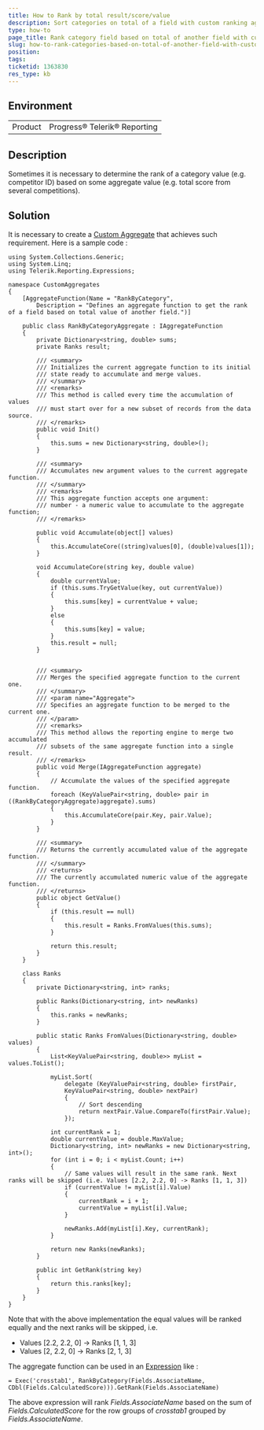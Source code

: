 ```yaml
---
title: How to Rank by total result/score/value
description: Sort categories on total of a field with custom ranking aggregate
type: how-to
page_title: Rank category field based on total of another field with custom aggregate function
slug: how-to-rank-categories-based-on-total-of-another-field-with-custom-aggregate
position: 
tags: 
ticketid: 1363830
res_type: kb
---
```


## Environment
<table>
	<tr>
		<td>Product</td>
		<td>Progress® Telerik® Reporting</td>
	</tr>
</table>


## Description
Sometimes it is necessary to determine the rank of a category value (e.g. competitor ID) based on some aggregate value (e.g. total score from several competitions).

## Solution
It is necessary to create a [Custom Aggregate](https://docs.telerik.com/reporting/expressions-user-aggregate-functions) that achieves such requirement. Here is a sample code :

```CSharp
using System.Collections.Generic;
using System.Linq;
using Telerik.Reporting.Expressions;

namespace CustomAggregates
{
    [AggregateFunction(Name = "RankByCategory",
        Description = "Defines an aggregate function to get the rank of a field based on total value of another field.")]

    public class RankByCategoryAggregate : IAggregateFunction
    {
        private Dictionary<string, double> sums;
        private Ranks result;

        /// <summary>
        /// Initializes the current aggregate function to its initial
        /// state ready to accumulate and merge values.
        /// </summary>
        /// <remarks>
        /// This method is called every time the accumulation of values 
        /// must start over for a new subset of records from the data source.
        /// </remarks>
        public void Init()
        {
            this.sums = new Dictionary<string, double>();
        }

        /// <summary>
        /// Accumulates new argument values to the current aggregate function.
        /// </summary>
        /// <remarks>
        /// This aggregate function accepts one argument:
        /// number - a numeric value to accumulate to the aggregate function;
        /// </remarks>

        public void Accumulate(object[] values)
        {
            this.AccumulateCore((string)values[0], (double)values[1]);
        }

        void AccumulateCore(string key, double value)
        {
            double currentValue;
            if (this.sums.TryGetValue(key, out currentValue))
            {
                this.sums[key] = currentValue + value;
            }
            else
            {
                this.sums[key] = value;
            }
            this.result = null;
        }


        /// <summary>
        /// Merges the specified aggregate function to the current one.
        /// </summary>
        /// <param name="Aggregate">
        /// Specifies an aggregate function to be merged to the current one.
        /// </param>
        /// <remarks>
        /// This method allows the reporting engine to merge two accumulated
        /// subsets of the same aggregate function into a single result.
        /// </remarks>
        public void Merge(IAggregateFunction aggregate)
        {
            // Accumulate the values of the specified aggregate function.
            foreach (KeyValuePair<string, double> pair in ((RankByCategoryAggregate)aggregate).sums)
            {
                this.AccumulateCore(pair.Key, pair.Value);
            }
        }

        /// <summary>
        /// Returns the currently accumulated value of the aggregate function.
        /// </summary>
        /// <returns>
        /// The currently accumulated numeric value of the aggregate function.
        /// </returns>
        public object GetValue()
        {
            if (this.result == null)
            {
                this.result = Ranks.FromValues(this.sums);
            }

            return this.result;
        }
    }

    class Ranks
    {
        private Dictionary<string, int> ranks;

        public Ranks(Dictionary<string, int> newRanks)
        {
            this.ranks = newRanks;
        }

        public static Ranks FromValues(Dictionary<string, double> values)
        {
            List<KeyValuePair<string, double>> myList = values.ToList();

            myList.Sort(
                delegate (KeyValuePair<string, double> firstPair,
                KeyValuePair<string, double> nextPair)
                {
                    // Sort descending
                    return nextPair.Value.CompareTo(firstPair.Value);
                });

            int currentRank = 1;
            double currentValue = double.MaxValue;
            Dictionary<string, int> newRanks = new Dictionary<string, int>();
            for (int i = 0; i < myList.Count; i++)
            {
                // Same values will result in the same rank. Next ranks will be skipped (i.e. Values [2.2, 2.2, 0] -> Ranks [1, 1, 3])
                if (currentValue != myList[i].Value)
                {
                    currentRank = i + 1;
                    currentValue = myList[i].Value;
                }

                newRanks.Add(myList[i].Key, currentRank);
            }

            return new Ranks(newRanks);
        }

        public int GetRank(string key)
        {
            return this.ranks[key];
        }
    }
}
```

Note that with the above implementation the equal values will be ranked equally and the next ranks will be skipped, i.e.
 - Values [2.2, 2.2, 0] -> Ranks [1, 1, 3]
 - Values [2, 2.2, 0] -> Ranks [2, 1, 3]

The aggregate function can be used in an [Expression](https://docs.telerik.com/reporting/report-expressions) like :
```
= Exec('crosstab1', RankByCategory(Fields.AssociateName, CDbl(Fields.CalculatedScore))).GetRank(Fields.AssociateName)
```

The above expression will rank _Fields.AssociateName_ based on the sum of _Fields.CalculatedScore_ for the row groups of _crosstab1_ grouped by _Fields.AssociateName_.
